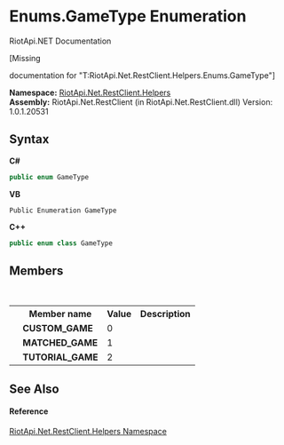 # Enums.GameType Enumeration
RiotApi.NET Documentation 

\[Missing <summary> documentation for "T:RiotApi.Net.RestClient.Helpers.Enums.GameType"\]

**Namespace:**&nbsp;<a href="462957ad-7f36-13b9-0984-0a2de37ad030">RiotApi.Net.RestClient.Helpers</a><br />**Assembly:**&nbsp;RiotApi.Net.RestClient (in RiotApi.Net.RestClient.dll) Version: 1.0.1.20531

## Syntax

**C#**<br />
``` C#
public enum GameType
```

**VB**<br />
``` VB
Public Enumeration GameType
```

**C++**<br />
``` C++
public enum class GameType
```


## Members
&nbsp;<table><tr><th></th><th>Member name</th><th>Value</th><th>Description</th></tr><tr><td /><td target="F:RiotApi.Net.RestClient.Helpers.Enums.GameType.CUSTOM_GAME">**CUSTOM_GAME**</td><td>0</td><td /></tr><tr><td /><td target="F:RiotApi.Net.RestClient.Helpers.Enums.GameType.MATCHED_GAME">**MATCHED_GAME**</td><td>1</td><td /></tr><tr><td /><td target="F:RiotApi.Net.RestClient.Helpers.Enums.GameType.TUTORIAL_GAME">**TUTORIAL_GAME**</td><td>2</td><td /></tr></table>

## See Also


#### Reference
<a href="462957ad-7f36-13b9-0984-0a2de37ad030">RiotApi.Net.RestClient.Helpers Namespace</a><br />